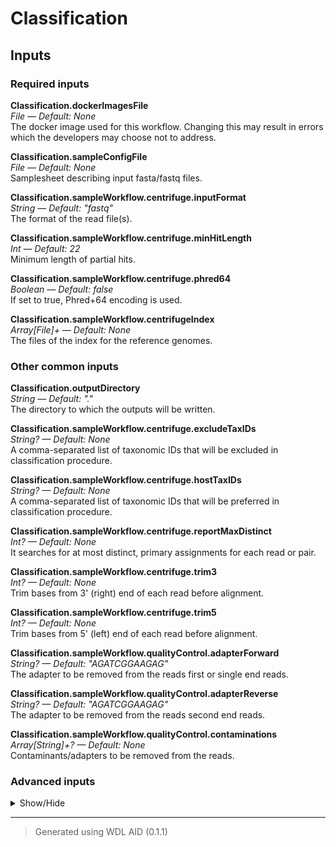 # Classification


## Inputs


### Required inputs
<p name="Classification.dockerImagesFile">
        <b>Classification.dockerImagesFile</b><br />
        <i>File &mdash; Default: None</i><br />
        The docker image used for this workflow. Changing this may result in errors which the developers may choose not to address.
</p>
<p name="Classification.sampleConfigFile">
        <b>Classification.sampleConfigFile</b><br />
        <i>File &mdash; Default: None</i><br />
        Samplesheet describing input fasta/fastq files.
</p>
<p name="Classification.sampleWorkflow.centrifuge.inputFormat">
        <b>Classification.sampleWorkflow.centrifuge.inputFormat</b><br />
        <i>String &mdash; Default: "fastq"</i><br />
        The format of the read file(s).
</p>
<p name="Classification.sampleWorkflow.centrifuge.minHitLength">
        <b>Classification.sampleWorkflow.centrifuge.minHitLength</b><br />
        <i>Int &mdash; Default: 22</i><br />
        Minimum length of partial hits.
</p>
<p name="Classification.sampleWorkflow.centrifuge.phred64">
        <b>Classification.sampleWorkflow.centrifuge.phred64</b><br />
        <i>Boolean &mdash; Default: false</i><br />
        If set to true, Phred+64 encoding is used.
</p>
<p name="Classification.sampleWorkflow.centrifugeIndex">
        <b>Classification.sampleWorkflow.centrifugeIndex</b><br />
        <i>Array[File]+ &mdash; Default: None</i><br />
        The files of the index for the reference genomes.
</p>

### Other common inputs
<p name="Classification.outputDirectory">
        <b>Classification.outputDirectory</b><br />
        <i>String &mdash; Default: "."</i><br />
        The directory to which the outputs will be written.
</p>
<p name="Classification.sampleWorkflow.centrifuge.excludeTaxIDs">
        <b>Classification.sampleWorkflow.centrifuge.excludeTaxIDs</b><br />
        <i>String? &mdash; Default: None</i><br />
        A comma-separated list of taxonomic IDs that will be excluded in classification procedure.
</p>
<p name="Classification.sampleWorkflow.centrifuge.hostTaxIDs">
        <b>Classification.sampleWorkflow.centrifuge.hostTaxIDs</b><br />
        <i>String? &mdash; Default: None</i><br />
        A comma-separated list of taxonomic IDs that will be preferred in classification procedure.
</p>
<p name="Classification.sampleWorkflow.centrifuge.reportMaxDistinct">
        <b>Classification.sampleWorkflow.centrifuge.reportMaxDistinct</b><br />
        <i>Int? &mdash; Default: None</i><br />
        It searches for at most <int> distinct, primary assignments for each read or pair.
</p>
<p name="Classification.sampleWorkflow.centrifuge.trim3">
        <b>Classification.sampleWorkflow.centrifuge.trim3</b><br />
        <i>Int? &mdash; Default: None</i><br />
        Trim <int> bases from 3' (right) end of each read before alignment.
</p>
<p name="Classification.sampleWorkflow.centrifuge.trim5">
        <b>Classification.sampleWorkflow.centrifuge.trim5</b><br />
        <i>Int? &mdash; Default: None</i><br />
        Trim <int> bases from 5' (left) end of each read before alignment.
</p>
<p name="Classification.sampleWorkflow.qualityControl.adapterForward">
        <b>Classification.sampleWorkflow.qualityControl.adapterForward</b><br />
        <i>String? &mdash; Default: "AGATCGGAAGAG"</i><br />
        The adapter to be removed from the reads first or single end reads.
</p>
<p name="Classification.sampleWorkflow.qualityControl.adapterReverse">
        <b>Classification.sampleWorkflow.qualityControl.adapterReverse</b><br />
        <i>String? &mdash; Default: "AGATCGGAAGAG"</i><br />
        The adapter to be removed from the reads second end reads.
</p>
<p name="Classification.sampleWorkflow.qualityControl.contaminations">
        <b>Classification.sampleWorkflow.qualityControl.contaminations</b><br />
        <i>Array[String]+? &mdash; Default: None</i><br />
        Contaminants/adapters to be removed from the reads.
</p>

### Advanced inputs
<details>
<summary> Show/Hide </summary>
<p name="Classification.convertDockerImagesFile.dockerImage">
        <b>Classification.convertDockerImagesFile.dockerImage</b><br />
        <i>String &mdash; Default: "quay.io/biocontainers/biowdl-input-converter:0.2.1--py_0"</i><br />
        The docker image used for this task. Changing this may result in errors which the developers may choose not to address.
</p>
<p name="Classification.convertDockerImagesFile.memory">
        <b>Classification.convertDockerImagesFile.memory</b><br />
        <i>String &mdash; Default: "128M"</i><br />
        The maximum amount of memory the job will need.
</p>
<p name="Classification.convertDockerImagesFile.timeMinutes">
        <b>Classification.convertDockerImagesFile.timeMinutes</b><br />
        <i>Int &mdash; Default: 1</i><br />
        The maximum amount of time the job will run in minutes.
</p>
<p name="Classification.convertSampleConfig.checkFileMd5sums">
        <b>Classification.convertSampleConfig.checkFileMd5sums</b><br />
        <i>Boolean &mdash; Default: false</i><br />
        Whether or not the MD5 sums of the files mentioned in the samplesheet should be checked.
</p>
<p name="Classification.convertSampleConfig.old">
        <b>Classification.convertSampleConfig.old</b><br />
        <i>Boolean &mdash; Default: false</i><br />
        Whether or not the old samplesheet format should be used.
</p>
<p name="Classification.convertSampleConfig.skipFileCheck">
        <b>Classification.convertSampleConfig.skipFileCheck</b><br />
        <i>Boolean &mdash; Default: true</i><br />
        Whether or not the existance of the files mentioned in the samplesheet should be checked.
</p>
<p name="Classification.convertSampleConfig.timeMinutes">
        <b>Classification.convertSampleConfig.timeMinutes</b><br />
        <i>Int &mdash; Default: 1</i><br />
        The maximum amount of time the job will run in minutes.
</p>
<p name="Classification.multiqcTask.clConfig">
        <b>Classification.multiqcTask.clConfig</b><br />
        <i>String? &mdash; Default: None</i><br />
        Equivalent to MultiQC's `--cl-config` option.
</p>
<p name="Classification.multiqcTask.comment">
        <b>Classification.multiqcTask.comment</b><br />
        <i>String? &mdash; Default: None</i><br />
        Equivalent to MultiQC's `--comment` option.
</p>
<p name="Classification.multiqcTask.config">
        <b>Classification.multiqcTask.config</b><br />
        <i>File? &mdash; Default: None</i><br />
        Equivalent to MultiQC's `--config` option.
</p>
<p name="Classification.multiqcTask.dataFormat">
        <b>Classification.multiqcTask.dataFormat</b><br />
        <i>String? &mdash; Default: None</i><br />
        Equivalent to MultiQC's `--data-format` option.
</p>
<p name="Classification.multiqcTask.dirs">
        <b>Classification.multiqcTask.dirs</b><br />
        <i>Boolean &mdash; Default: false</i><br />
        Equivalent to MultiQC's `--dirs` flag.
</p>
<p name="Classification.multiqcTask.dirsDepth">
        <b>Classification.multiqcTask.dirsDepth</b><br />
        <i>Int? &mdash; Default: None</i><br />
        Equivalent to MultiQC's `--dirs-depth` option.
</p>
<p name="Classification.multiqcTask.exclude">
        <b>Classification.multiqcTask.exclude</b><br />
        <i>Array[String]+? &mdash; Default: None</i><br />
        Equivalent to MultiQC's `--exclude` option.
</p>
<p name="Classification.multiqcTask.export">
        <b>Classification.multiqcTask.export</b><br />
        <i>Boolean &mdash; Default: false</i><br />
        Equivalent to MultiQC's `--export` flag.
</p>
<p name="Classification.multiqcTask.fileList">
        <b>Classification.multiqcTask.fileList</b><br />
        <i>File? &mdash; Default: None</i><br />
        Equivalent to MultiQC's `--file-list` option.
</p>
<p name="Classification.multiqcTask.fileName">
        <b>Classification.multiqcTask.fileName</b><br />
        <i>String? &mdash; Default: None</i><br />
        Equivalent to MultiQC's `--filename` option.
</p>
<p name="Classification.multiqcTask.flat">
        <b>Classification.multiqcTask.flat</b><br />
        <i>Boolean &mdash; Default: false</i><br />
        Equivalent to MultiQC's `--flat` flag.
</p>
<p name="Classification.multiqcTask.force">
        <b>Classification.multiqcTask.force</b><br />
        <i>Boolean &mdash; Default: false</i><br />
        Equivalent to MultiQC's `--force` flag.
</p>
<p name="Classification.multiqcTask.fullNames">
        <b>Classification.multiqcTask.fullNames</b><br />
        <i>Boolean &mdash; Default: false</i><br />
        Equivalent to MultiQC's `--fullnames` flag.
</p>
<p name="Classification.multiqcTask.ignore">
        <b>Classification.multiqcTask.ignore</b><br />
        <i>String? &mdash; Default: None</i><br />
        Equivalent to MultiQC's `--ignore` option.
</p>
<p name="Classification.multiqcTask.ignoreSamples">
        <b>Classification.multiqcTask.ignoreSamples</b><br />
        <i>String? &mdash; Default: None</i><br />
        Equivalent to MultiQC's `--ignore-samples` option.
</p>
<p name="Classification.multiqcTask.interactive">
        <b>Classification.multiqcTask.interactive</b><br />
        <i>Boolean &mdash; Default: true</i><br />
        Equivalent to MultiQC's `--interactive` flag.
</p>
<p name="Classification.multiqcTask.lint">
        <b>Classification.multiqcTask.lint</b><br />
        <i>Boolean &mdash; Default: false</i><br />
        Equivalent to MultiQC's `--lint` flag.
</p>
<p name="Classification.multiqcTask.megaQCUpload">
        <b>Classification.multiqcTask.megaQCUpload</b><br />
        <i>Boolean &mdash; Default: false</i><br />
        Opposite to MultiQC's `--no-megaqc-upload` flag.
</p>
<p name="Classification.multiqcTask.memory">
        <b>Classification.multiqcTask.memory</b><br />
        <i>String? &mdash; Default: None</i><br />
        The amount of memory this job will use.
</p>
<p name="Classification.multiqcTask.module">
        <b>Classification.multiqcTask.module</b><br />
        <i>Array[String]+? &mdash; Default: None</i><br />
        Equivalent to MultiQC's `--module` option.
</p>
<p name="Classification.multiqcTask.pdf">
        <b>Classification.multiqcTask.pdf</b><br />
        <i>Boolean &mdash; Default: false</i><br />
        Equivalent to MultiQC's `--pdf` flag.
</p>
<p name="Classification.multiqcTask.sampleNames">
        <b>Classification.multiqcTask.sampleNames</b><br />
        <i>File? &mdash; Default: None</i><br />
        Equivalent to MultiQC's `--sample-names` option.
</p>
<p name="Classification.multiqcTask.tag">
        <b>Classification.multiqcTask.tag</b><br />
        <i>String? &mdash; Default: None</i><br />
        Equivalent to MultiQC's `--tag` option.
</p>
<p name="Classification.multiqcTask.template">
        <b>Classification.multiqcTask.template</b><br />
        <i>String? &mdash; Default: None</i><br />
        Equivalent to MultiQC's `--template` option.
</p>
<p name="Classification.multiqcTask.timeMinutes">
        <b>Classification.multiqcTask.timeMinutes</b><br />
        <i>Int &mdash; Default: 2 + ceil((size(reports,"G") * 8))</i><br />
        The maximum amount of time the job will run in minutes.
</p>
<p name="Classification.multiqcTask.title">
        <b>Classification.multiqcTask.title</b><br />
        <i>String? &mdash; Default: None</i><br />
        Equivalent to MultiQC's `--title` option.
</p>
<p name="Classification.multiqcTask.zipDataDir">
        <b>Classification.multiqcTask.zipDataDir</b><br />
        <i>Boolean &mdash; Default: true</i><br />
        Equivalent to MultiQC's `--zip-data-dir` flag.
</p>
<p name="Classification.sampleWorkflow.centrifuge.memory">
        <b>Classification.sampleWorkflow.centrifuge.memory</b><br />
        <i>String &mdash; Default: "16G"</i><br />
        The amount of memory available to the job.
</p>
<p name="Classification.sampleWorkflow.centrifuge.threads">
        <b>Classification.sampleWorkflow.centrifuge.threads</b><br />
        <i>Int &mdash; Default: 4</i><br />
        The number of threads to be used.
</p>
<p name="Classification.sampleWorkflow.kReport.isCountTable">
        <b>Classification.sampleWorkflow.kReport.isCountTable</b><br />
        <i>Boolean &mdash; Default: false</i><br />
        The format of the file is taxID<tab>COUNT.
</p>
<p name="Classification.sampleWorkflow.kReport.memory">
        <b>Classification.sampleWorkflow.kReport.memory</b><br />
        <i>String &mdash; Default: "4G"</i><br />
        The amount of memory available to the job.
</p>
<p name="Classification.sampleWorkflow.kReport.minimumLength">
        <b>Classification.sampleWorkflow.kReport.minimumLength</b><br />
        <i>Int? &mdash; Default: None</i><br />
        Require a minimum alignment length to the read.
</p>
<p name="Classification.sampleWorkflow.kReport.minimumScore">
        <b>Classification.sampleWorkflow.kReport.minimumScore</b><br />
        <i>Int? &mdash; Default: None</i><br />
        Require a minimum score for reads to be counted.
</p>
<p name="Classification.sampleWorkflow.kReport.noLCA">
        <b>Classification.sampleWorkflow.kReport.noLCA</b><br />
        <i>Boolean &mdash; Default: false</i><br />
        Do not report the LCA of multiple assignments, but report count fractions at the taxa.
</p>
<p name="Classification.sampleWorkflow.kReport.showZeros">
        <b>Classification.sampleWorkflow.kReport.showZeros</b><br />
        <i>Boolean &mdash; Default: false</i><br />
        Show clades that have zero reads.
</p>
<p name="Classification.sampleWorkflow.kReport.timeMinutes">
        <b>Classification.sampleWorkflow.kReport.timeMinutes</b><br />
        <i>Int &mdash; Default: 10</i><br />
        The maximum amount of time the job will run in minutes.
</p>
<p name="Classification.sampleWorkflow.krona.memory">
        <b>Classification.sampleWorkflow.krona.memory</b><br />
        <i>String &mdash; Default: "4G"</i><br />
        The amount of memory available to the job.
</p>
<p name="Classification.sampleWorkflow.krona.timeMinutes">
        <b>Classification.sampleWorkflow.krona.timeMinutes</b><br />
        <i>Int &mdash; Default: 1</i><br />
        The maximum amount of time the job will run in minutes.
</p>
<p name="Classification.sampleWorkflow.qualityControl.Cutadapt.bwa">
        <b>Classification.sampleWorkflow.qualityControl.Cutadapt.bwa</b><br />
        <i>Boolean? &mdash; Default: None</i><br />
        Equivalent to cutadapt's --bwa flag.
</p>
<p name="Classification.sampleWorkflow.qualityControl.Cutadapt.colorspace">
        <b>Classification.sampleWorkflow.qualityControl.Cutadapt.colorspace</b><br />
        <i>Boolean? &mdash; Default: None</i><br />
        Equivalent to cutadapt's --colorspace flag.
</p>
<p name="Classification.sampleWorkflow.qualityControl.Cutadapt.compressionLevel">
        <b>Classification.sampleWorkflow.qualityControl.Cutadapt.compressionLevel</b><br />
        <i>Int &mdash; Default: 1</i><br />
        The compression level if gzipped output is used.
</p>
<p name="Classification.sampleWorkflow.qualityControl.Cutadapt.cores">
        <b>Classification.sampleWorkflow.qualityControl.Cutadapt.cores</b><br />
        <i>Int &mdash; Default: 4</i><br />
        The number of cores to use.
</p>
<p name="Classification.sampleWorkflow.qualityControl.Cutadapt.cut">
        <b>Classification.sampleWorkflow.qualityControl.Cutadapt.cut</b><br />
        <i>Int? &mdash; Default: None</i><br />
        Equivalent to cutadapt's --cut option.
</p>
<p name="Classification.sampleWorkflow.qualityControl.Cutadapt.discardTrimmed">
        <b>Classification.sampleWorkflow.qualityControl.Cutadapt.discardTrimmed</b><br />
        <i>Boolean? &mdash; Default: None</i><br />
        Equivalent to cutadapt's --quality-cutoff option.
</p>
<p name="Classification.sampleWorkflow.qualityControl.Cutadapt.discardUntrimmed">
        <b>Classification.sampleWorkflow.qualityControl.Cutadapt.discardUntrimmed</b><br />
        <i>Boolean? &mdash; Default: None</i><br />
        Equivalent to cutadapt's --discard-untrimmed option.
</p>
<p name="Classification.sampleWorkflow.qualityControl.Cutadapt.doubleEncode">
        <b>Classification.sampleWorkflow.qualityControl.Cutadapt.doubleEncode</b><br />
        <i>Boolean? &mdash; Default: None</i><br />
        Equivalent to cutadapt's --double-encode flag.
</p>
<p name="Classification.sampleWorkflow.qualityControl.Cutadapt.errorRate">
        <b>Classification.sampleWorkflow.qualityControl.Cutadapt.errorRate</b><br />
        <i>Float? &mdash; Default: None</i><br />
        Equivalent to cutadapt's --error-rate option.
</p>
<p name="Classification.sampleWorkflow.qualityControl.Cutadapt.front">
        <b>Classification.sampleWorkflow.qualityControl.Cutadapt.front</b><br />
        <i>Array[String] &mdash; Default: []</i><br />
        A list of 5' ligated adapter sequences to be cut from the given first or single end fastq file.
</p>
<p name="Classification.sampleWorkflow.qualityControl.Cutadapt.frontRead2">
        <b>Classification.sampleWorkflow.qualityControl.Cutadapt.frontRead2</b><br />
        <i>Array[String] &mdash; Default: []</i><br />
        A list of 5' ligated adapter sequences to be cut from the given second end fastq file.
</p>
<p name="Classification.sampleWorkflow.qualityControl.Cutadapt.infoFilePath">
        <b>Classification.sampleWorkflow.qualityControl.Cutadapt.infoFilePath</b><br />
        <i>String? &mdash; Default: None</i><br />
        Equivalent to cutadapt's --info-file option.
</p>
<p name="Classification.sampleWorkflow.qualityControl.Cutadapt.interleaved">
        <b>Classification.sampleWorkflow.qualityControl.Cutadapt.interleaved</b><br />
        <i>Boolean? &mdash; Default: None</i><br />
        Equivalent to cutadapt's --interleaved flag.
</p>
<p name="Classification.sampleWorkflow.qualityControl.Cutadapt.length">
        <b>Classification.sampleWorkflow.qualityControl.Cutadapt.length</b><br />
        <i>Int? &mdash; Default: None</i><br />
        Equivalent to cutadapt's --length option.
</p>
<p name="Classification.sampleWorkflow.qualityControl.Cutadapt.lengthTag">
        <b>Classification.sampleWorkflow.qualityControl.Cutadapt.lengthTag</b><br />
        <i>String? &mdash; Default: None</i><br />
        Equivalent to cutadapt's --length-tag option.
</p>
<p name="Classification.sampleWorkflow.qualityControl.Cutadapt.maq">
        <b>Classification.sampleWorkflow.qualityControl.Cutadapt.maq</b><br />
        <i>Boolean? &mdash; Default: None</i><br />
        Equivalent to cutadapt's --maq flag.
</p>
<p name="Classification.sampleWorkflow.qualityControl.Cutadapt.maskAdapter">
        <b>Classification.sampleWorkflow.qualityControl.Cutadapt.maskAdapter</b><br />
        <i>Boolean? &mdash; Default: None</i><br />
        Equivalent to cutadapt's --mask-adapter flag.
</p>
<p name="Classification.sampleWorkflow.qualityControl.Cutadapt.matchReadWildcards">
        <b>Classification.sampleWorkflow.qualityControl.Cutadapt.matchReadWildcards</b><br />
        <i>Boolean? &mdash; Default: None</i><br />
        Equivalent to cutadapt's --match-read-wildcards flag.
</p>
<p name="Classification.sampleWorkflow.qualityControl.Cutadapt.maximumLength">
        <b>Classification.sampleWorkflow.qualityControl.Cutadapt.maximumLength</b><br />
        <i>Int? &mdash; Default: None</i><br />
        Equivalent to cutadapt's --maximum-length option.
</p>
<p name="Classification.sampleWorkflow.qualityControl.Cutadapt.maxN">
        <b>Classification.sampleWorkflow.qualityControl.Cutadapt.maxN</b><br />
        <i>Int? &mdash; Default: None</i><br />
        Equivalent to cutadapt's --max-n option.
</p>
<p name="Classification.sampleWorkflow.qualityControl.Cutadapt.memory">
        <b>Classification.sampleWorkflow.qualityControl.Cutadapt.memory</b><br />
        <i>String &mdash; Default: "~{300 + 100 * cores}M"</i><br />
        The amount of memory this job will use.
</p>
<p name="Classification.sampleWorkflow.qualityControl.Cutadapt.minimumLength">
        <b>Classification.sampleWorkflow.qualityControl.Cutadapt.minimumLength</b><br />
        <i>Int? &mdash; Default: 2</i><br />
        Equivalent to cutadapt's --minimum-length option.
</p>
<p name="Classification.sampleWorkflow.qualityControl.Cutadapt.nextseqTrim">
        <b>Classification.sampleWorkflow.qualityControl.Cutadapt.nextseqTrim</b><br />
        <i>String? &mdash; Default: None</i><br />
        Equivalent to cutadapt's --nextseq-trim option.
</p>
<p name="Classification.sampleWorkflow.qualityControl.Cutadapt.noIndels">
        <b>Classification.sampleWorkflow.qualityControl.Cutadapt.noIndels</b><br />
        <i>Boolean? &mdash; Default: None</i><br />
        Equivalent to cutadapt's --no-indels flag.
</p>
<p name="Classification.sampleWorkflow.qualityControl.Cutadapt.noMatchAdapterWildcards">
        <b>Classification.sampleWorkflow.qualityControl.Cutadapt.noMatchAdapterWildcards</b><br />
        <i>Boolean? &mdash; Default: None</i><br />
        Equivalent to cutadapt's --no-match-adapter-wildcards flag.
</p>
<p name="Classification.sampleWorkflow.qualityControl.Cutadapt.noTrim">
        <b>Classification.sampleWorkflow.qualityControl.Cutadapt.noTrim</b><br />
        <i>Boolean? &mdash; Default: None</i><br />
        Equivalent to cutadapt's --no-trim flag.
</p>
<p name="Classification.sampleWorkflow.qualityControl.Cutadapt.noZeroCap">
        <b>Classification.sampleWorkflow.qualityControl.Cutadapt.noZeroCap</b><br />
        <i>Boolean? &mdash; Default: None</i><br />
        Equivalent to cutadapt's --no-zero-cap flag.
</p>
<p name="Classification.sampleWorkflow.qualityControl.Cutadapt.overlap">
        <b>Classification.sampleWorkflow.qualityControl.Cutadapt.overlap</b><br />
        <i>Int? &mdash; Default: None</i><br />
        Equivalent to cutadapt's --overlap option.
</p>
<p name="Classification.sampleWorkflow.qualityControl.Cutadapt.pairFilter">
        <b>Classification.sampleWorkflow.qualityControl.Cutadapt.pairFilter</b><br />
        <i>String? &mdash; Default: None</i><br />
        Equivalent to cutadapt's --pair-filter option.
</p>
<p name="Classification.sampleWorkflow.qualityControl.Cutadapt.prefix">
        <b>Classification.sampleWorkflow.qualityControl.Cutadapt.prefix</b><br />
        <i>String? &mdash; Default: None</i><br />
        Equivalent to cutadapt's --prefix option.
</p>
<p name="Classification.sampleWorkflow.qualityControl.Cutadapt.qualityBase">
        <b>Classification.sampleWorkflow.qualityControl.Cutadapt.qualityBase</b><br />
        <i>Int? &mdash; Default: None</i><br />
        Equivalent to cutadapt's --quality-base option.
</p>
<p name="Classification.sampleWorkflow.qualityControl.Cutadapt.qualityCutoff">
        <b>Classification.sampleWorkflow.qualityControl.Cutadapt.qualityCutoff</b><br />
        <i>String? &mdash; Default: None</i><br />
        Equivalent to cutadapt's --quality-cutoff option.
</p>
<p name="Classification.sampleWorkflow.qualityControl.Cutadapt.restFilePath">
        <b>Classification.sampleWorkflow.qualityControl.Cutadapt.restFilePath</b><br />
        <i>String? &mdash; Default: None</i><br />
        Equivalent to cutadapt's --rest-file option.
</p>
<p name="Classification.sampleWorkflow.qualityControl.Cutadapt.stripF3">
        <b>Classification.sampleWorkflow.qualityControl.Cutadapt.stripF3</b><br />
        <i>Boolean? &mdash; Default: None</i><br />
        Equivalent to cutadapt's --strip-f3 flag.
</p>
<p name="Classification.sampleWorkflow.qualityControl.Cutadapt.stripSuffix">
        <b>Classification.sampleWorkflow.qualityControl.Cutadapt.stripSuffix</b><br />
        <i>String? &mdash; Default: None</i><br />
        Equivalent to cutadapt's --strip-suffix option.
</p>
<p name="Classification.sampleWorkflow.qualityControl.Cutadapt.suffix">
        <b>Classification.sampleWorkflow.qualityControl.Cutadapt.suffix</b><br />
        <i>String? &mdash; Default: None</i><br />
        Equivalent to cutadapt's --suffix option.
</p>
<p name="Classification.sampleWorkflow.qualityControl.Cutadapt.timeMinutes">
        <b>Classification.sampleWorkflow.qualityControl.Cutadapt.timeMinutes</b><br />
        <i>Int &mdash; Default: 1 + ceil((size([read1, read2],"G") * 12.0 / cores))</i><br />
        The maximum amount of time the job will run in minutes.
</p>
<p name="Classification.sampleWorkflow.qualityControl.Cutadapt.times">
        <b>Classification.sampleWorkflow.qualityControl.Cutadapt.times</b><br />
        <i>Int? &mdash; Default: None</i><br />
        Equivalent to cutadapt's --times option.
</p>
<p name="Classification.sampleWorkflow.qualityControl.Cutadapt.tooLongOutputPath">
        <b>Classification.sampleWorkflow.qualityControl.Cutadapt.tooLongOutputPath</b><br />
        <i>String? &mdash; Default: None</i><br />
        Equivalent to cutadapt's --too-long-output option.
</p>
<p name="Classification.sampleWorkflow.qualityControl.Cutadapt.tooLongPairedOutputPath">
        <b>Classification.sampleWorkflow.qualityControl.Cutadapt.tooLongPairedOutputPath</b><br />
        <i>String? &mdash; Default: None</i><br />
        Equivalent to cutadapt's --too-long-paired-output option.
</p>
<p name="Classification.sampleWorkflow.qualityControl.Cutadapt.tooShortOutputPath">
        <b>Classification.sampleWorkflow.qualityControl.Cutadapt.tooShortOutputPath</b><br />
        <i>String? &mdash; Default: None</i><br />
        Equivalent to cutadapt's --too-short-output option.
</p>
<p name="Classification.sampleWorkflow.qualityControl.Cutadapt.tooShortPairedOutputPath">
        <b>Classification.sampleWorkflow.qualityControl.Cutadapt.tooShortPairedOutputPath</b><br />
        <i>String? &mdash; Default: None</i><br />
        Equivalent to cutadapt's --too-short-paired-output option.
</p>
<p name="Classification.sampleWorkflow.qualityControl.Cutadapt.trimN">
        <b>Classification.sampleWorkflow.qualityControl.Cutadapt.trimN</b><br />
        <i>Boolean? &mdash; Default: None</i><br />
        Equivalent to cutadapt's --trim-n flag.
</p>
<p name="Classification.sampleWorkflow.qualityControl.Cutadapt.untrimmedOutputPath">
        <b>Classification.sampleWorkflow.qualityControl.Cutadapt.untrimmedOutputPath</b><br />
        <i>String? &mdash; Default: None</i><br />
        Equivalent to cutadapt's --untrimmed-output option.
</p>
<p name="Classification.sampleWorkflow.qualityControl.Cutadapt.untrimmedPairedOutputPath">
        <b>Classification.sampleWorkflow.qualityControl.Cutadapt.untrimmedPairedOutputPath</b><br />
        <i>String? &mdash; Default: None</i><br />
        Equivalent to cutadapt's --untrimmed-paired-output option.
</p>
<p name="Classification.sampleWorkflow.qualityControl.Cutadapt.wildcardFilePath">
        <b>Classification.sampleWorkflow.qualityControl.Cutadapt.wildcardFilePath</b><br />
        <i>String? &mdash; Default: None</i><br />
        Equivalent to cutadapt's --wildcard-file option.
</p>
<p name="Classification.sampleWorkflow.qualityControl.Cutadapt.zeroCap">
        <b>Classification.sampleWorkflow.qualityControl.Cutadapt.zeroCap</b><br />
        <i>Boolean? &mdash; Default: None</i><br />
        Equivalent to cutadapt's --zero-cap flag.
</p>
<p name="Classification.sampleWorkflow.qualityControl.extractFastqcZip">
        <b>Classification.sampleWorkflow.qualityControl.extractFastqcZip</b><br />
        <i>Boolean &mdash; Default: false</i><br />
        Whether to extract Fastqc's report zip files
</p>
<p name="Classification.sampleWorkflow.qualityControl.FastqcRead1.adapters">
        <b>Classification.sampleWorkflow.qualityControl.FastqcRead1.adapters</b><br />
        <i>File? &mdash; Default: None</i><br />
        Equivalent to fastqc's --adapters option.
</p>
<p name="Classification.sampleWorkflow.qualityControl.FastqcRead1.casava">
        <b>Classification.sampleWorkflow.qualityControl.FastqcRead1.casava</b><br />
        <i>Boolean &mdash; Default: false</i><br />
        Equivalent to fastqc's --casava flag.
</p>
<p name="Classification.sampleWorkflow.qualityControl.FastqcRead1.contaminants">
        <b>Classification.sampleWorkflow.qualityControl.FastqcRead1.contaminants</b><br />
        <i>File? &mdash; Default: None</i><br />
        Equivalent to fastqc's --contaminants option.
</p>
<p name="Classification.sampleWorkflow.qualityControl.FastqcRead1.dir">
        <b>Classification.sampleWorkflow.qualityControl.FastqcRead1.dir</b><br />
        <i>String? &mdash; Default: None</i><br />
        Equivalent to fastqc's --dir option.
</p>
<p name="Classification.sampleWorkflow.qualityControl.FastqcRead1.format">
        <b>Classification.sampleWorkflow.qualityControl.FastqcRead1.format</b><br />
        <i>String? &mdash; Default: None</i><br />
        Equivalent to fastqc's --format option.
</p>
<p name="Classification.sampleWorkflow.qualityControl.FastqcRead1.javaXmx">
        <b>Classification.sampleWorkflow.qualityControl.FastqcRead1.javaXmx</b><br />
        <i>String &mdash; Default: "1750M"</i><br />
        The maximum memory available to the program. Should be lower than `memory` to accommodate JVM overhead.
</p>
<p name="Classification.sampleWorkflow.qualityControl.FastqcRead1.kmers">
        <b>Classification.sampleWorkflow.qualityControl.FastqcRead1.kmers</b><br />
        <i>Int? &mdash; Default: None</i><br />
        Equivalent to fastqc's --kmers option.
</p>
<p name="Classification.sampleWorkflow.qualityControl.FastqcRead1.limits">
        <b>Classification.sampleWorkflow.qualityControl.FastqcRead1.limits</b><br />
        <i>File? &mdash; Default: None</i><br />
        Equivalent to fastqc's --limits option.
</p>
<p name="Classification.sampleWorkflow.qualityControl.FastqcRead1.memory">
        <b>Classification.sampleWorkflow.qualityControl.FastqcRead1.memory</b><br />
        <i>String &mdash; Default: "2G"</i><br />
        The amount of memory this job will use.
</p>
<p name="Classification.sampleWorkflow.qualityControl.FastqcRead1.minLength">
        <b>Classification.sampleWorkflow.qualityControl.FastqcRead1.minLength</b><br />
        <i>Int? &mdash; Default: None</i><br />
        Equivalent to fastqc's --min_length option.
</p>
<p name="Classification.sampleWorkflow.qualityControl.FastqcRead1.nano">
        <b>Classification.sampleWorkflow.qualityControl.FastqcRead1.nano</b><br />
        <i>Boolean &mdash; Default: false</i><br />
        Equivalent to fastqc's --nano flag.
</p>
<p name="Classification.sampleWorkflow.qualityControl.FastqcRead1.noFilter">
        <b>Classification.sampleWorkflow.qualityControl.FastqcRead1.noFilter</b><br />
        <i>Boolean &mdash; Default: false</i><br />
        Equivalent to fastqc's --nofilter flag.
</p>
<p name="Classification.sampleWorkflow.qualityControl.FastqcRead1.nogroup">
        <b>Classification.sampleWorkflow.qualityControl.FastqcRead1.nogroup</b><br />
        <i>Boolean &mdash; Default: false</i><br />
        Equivalent to fastqc's --nogroup flag.
</p>
<p name="Classification.sampleWorkflow.qualityControl.FastqcRead1.threads">
        <b>Classification.sampleWorkflow.qualityControl.FastqcRead1.threads</b><br />
        <i>Int &mdash; Default: 1</i><br />
        The number of cores to use.
</p>
<p name="Classification.sampleWorkflow.qualityControl.FastqcRead1.timeMinutes">
        <b>Classification.sampleWorkflow.qualityControl.FastqcRead1.timeMinutes</b><br />
        <i>Int &mdash; Default: 1 + ceil(size(seqFile,"G")) * 4</i><br />
        The maximum amount of time the job will run in minutes.
</p>
<p name="Classification.sampleWorkflow.qualityControl.FastqcRead1After.adapters">
        <b>Classification.sampleWorkflow.qualityControl.FastqcRead1After.adapters</b><br />
        <i>File? &mdash; Default: None</i><br />
        Equivalent to fastqc's --adapters option.
</p>
<p name="Classification.sampleWorkflow.qualityControl.FastqcRead1After.casava">
        <b>Classification.sampleWorkflow.qualityControl.FastqcRead1After.casava</b><br />
        <i>Boolean &mdash; Default: false</i><br />
        Equivalent to fastqc's --casava flag.
</p>
<p name="Classification.sampleWorkflow.qualityControl.FastqcRead1After.contaminants">
        <b>Classification.sampleWorkflow.qualityControl.FastqcRead1After.contaminants</b><br />
        <i>File? &mdash; Default: None</i><br />
        Equivalent to fastqc's --contaminants option.
</p>
<p name="Classification.sampleWorkflow.qualityControl.FastqcRead1After.dir">
        <b>Classification.sampleWorkflow.qualityControl.FastqcRead1After.dir</b><br />
        <i>String? &mdash; Default: None</i><br />
        Equivalent to fastqc's --dir option.
</p>
<p name="Classification.sampleWorkflow.qualityControl.FastqcRead1After.format">
        <b>Classification.sampleWorkflow.qualityControl.FastqcRead1After.format</b><br />
        <i>String? &mdash; Default: None</i><br />
        Equivalent to fastqc's --format option.
</p>
<p name="Classification.sampleWorkflow.qualityControl.FastqcRead1After.javaXmx">
        <b>Classification.sampleWorkflow.qualityControl.FastqcRead1After.javaXmx</b><br />
        <i>String &mdash; Default: "1750M"</i><br />
        The maximum memory available to the program. Should be lower than `memory` to accommodate JVM overhead.
</p>
<p name="Classification.sampleWorkflow.qualityControl.FastqcRead1After.kmers">
        <b>Classification.sampleWorkflow.qualityControl.FastqcRead1After.kmers</b><br />
        <i>Int? &mdash; Default: None</i><br />
        Equivalent to fastqc's --kmers option.
</p>
<p name="Classification.sampleWorkflow.qualityControl.FastqcRead1After.limits">
        <b>Classification.sampleWorkflow.qualityControl.FastqcRead1After.limits</b><br />
        <i>File? &mdash; Default: None</i><br />
        Equivalent to fastqc's --limits option.
</p>
<p name="Classification.sampleWorkflow.qualityControl.FastqcRead1After.memory">
        <b>Classification.sampleWorkflow.qualityControl.FastqcRead1After.memory</b><br />
        <i>String &mdash; Default: "2G"</i><br />
        The amount of memory this job will use.
</p>
<p name="Classification.sampleWorkflow.qualityControl.FastqcRead1After.minLength">
        <b>Classification.sampleWorkflow.qualityControl.FastqcRead1After.minLength</b><br />
        <i>Int? &mdash; Default: None</i><br />
        Equivalent to fastqc's --min_length option.
</p>
<p name="Classification.sampleWorkflow.qualityControl.FastqcRead1After.nano">
        <b>Classification.sampleWorkflow.qualityControl.FastqcRead1After.nano</b><br />
        <i>Boolean &mdash; Default: false</i><br />
        Equivalent to fastqc's --nano flag.
</p>
<p name="Classification.sampleWorkflow.qualityControl.FastqcRead1After.noFilter">
        <b>Classification.sampleWorkflow.qualityControl.FastqcRead1After.noFilter</b><br />
        <i>Boolean &mdash; Default: false</i><br />
        Equivalent to fastqc's --nofilter flag.
</p>
<p name="Classification.sampleWorkflow.qualityControl.FastqcRead1After.nogroup">
        <b>Classification.sampleWorkflow.qualityControl.FastqcRead1After.nogroup</b><br />
        <i>Boolean &mdash; Default: false</i><br />
        Equivalent to fastqc's --nogroup flag.
</p>
<p name="Classification.sampleWorkflow.qualityControl.FastqcRead1After.threads">
        <b>Classification.sampleWorkflow.qualityControl.FastqcRead1After.threads</b><br />
        <i>Int &mdash; Default: 1</i><br />
        The number of cores to use.
</p>
<p name="Classification.sampleWorkflow.qualityControl.FastqcRead1After.timeMinutes">
        <b>Classification.sampleWorkflow.qualityControl.FastqcRead1After.timeMinutes</b><br />
        <i>Int &mdash; Default: 1 + ceil(size(seqFile,"G")) * 4</i><br />
        The maximum amount of time the job will run in minutes.
</p>
<p name="Classification.sampleWorkflow.qualityControl.FastqcRead2.adapters">
        <b>Classification.sampleWorkflow.qualityControl.FastqcRead2.adapters</b><br />
        <i>File? &mdash; Default: None</i><br />
        Equivalent to fastqc's --adapters option.
</p>
<p name="Classification.sampleWorkflow.qualityControl.FastqcRead2.casava">
        <b>Classification.sampleWorkflow.qualityControl.FastqcRead2.casava</b><br />
        <i>Boolean &mdash; Default: false</i><br />
        Equivalent to fastqc's --casava flag.
</p>
<p name="Classification.sampleWorkflow.qualityControl.FastqcRead2.contaminants">
        <b>Classification.sampleWorkflow.qualityControl.FastqcRead2.contaminants</b><br />
        <i>File? &mdash; Default: None</i><br />
        Equivalent to fastqc's --contaminants option.
</p>
<p name="Classification.sampleWorkflow.qualityControl.FastqcRead2.dir">
        <b>Classification.sampleWorkflow.qualityControl.FastqcRead2.dir</b><br />
        <i>String? &mdash; Default: None</i><br />
        Equivalent to fastqc's --dir option.
</p>
<p name="Classification.sampleWorkflow.qualityControl.FastqcRead2.format">
        <b>Classification.sampleWorkflow.qualityControl.FastqcRead2.format</b><br />
        <i>String? &mdash; Default: None</i><br />
        Equivalent to fastqc's --format option.
</p>
<p name="Classification.sampleWorkflow.qualityControl.FastqcRead2.javaXmx">
        <b>Classification.sampleWorkflow.qualityControl.FastqcRead2.javaXmx</b><br />
        <i>String &mdash; Default: "1750M"</i><br />
        The maximum memory available to the program. Should be lower than `memory` to accommodate JVM overhead.
</p>
<p name="Classification.sampleWorkflow.qualityControl.FastqcRead2.kmers">
        <b>Classification.sampleWorkflow.qualityControl.FastqcRead2.kmers</b><br />
        <i>Int? &mdash; Default: None</i><br />
        Equivalent to fastqc's --kmers option.
</p>
<p name="Classification.sampleWorkflow.qualityControl.FastqcRead2.limits">
        <b>Classification.sampleWorkflow.qualityControl.FastqcRead2.limits</b><br />
        <i>File? &mdash; Default: None</i><br />
        Equivalent to fastqc's --limits option.
</p>
<p name="Classification.sampleWorkflow.qualityControl.FastqcRead2.memory">
        <b>Classification.sampleWorkflow.qualityControl.FastqcRead2.memory</b><br />
        <i>String &mdash; Default: "2G"</i><br />
        The amount of memory this job will use.
</p>
<p name="Classification.sampleWorkflow.qualityControl.FastqcRead2.minLength">
        <b>Classification.sampleWorkflow.qualityControl.FastqcRead2.minLength</b><br />
        <i>Int? &mdash; Default: None</i><br />
        Equivalent to fastqc's --min_length option.
</p>
<p name="Classification.sampleWorkflow.qualityControl.FastqcRead2.nano">
        <b>Classification.sampleWorkflow.qualityControl.FastqcRead2.nano</b><br />
        <i>Boolean &mdash; Default: false</i><br />
        Equivalent to fastqc's --nano flag.
</p>
<p name="Classification.sampleWorkflow.qualityControl.FastqcRead2.noFilter">
        <b>Classification.sampleWorkflow.qualityControl.FastqcRead2.noFilter</b><br />
        <i>Boolean &mdash; Default: false</i><br />
        Equivalent to fastqc's --nofilter flag.
</p>
<p name="Classification.sampleWorkflow.qualityControl.FastqcRead2.nogroup">
        <b>Classification.sampleWorkflow.qualityControl.FastqcRead2.nogroup</b><br />
        <i>Boolean &mdash; Default: false</i><br />
        Equivalent to fastqc's --nogroup flag.
</p>
<p name="Classification.sampleWorkflow.qualityControl.FastqcRead2.threads">
        <b>Classification.sampleWorkflow.qualityControl.FastqcRead2.threads</b><br />
        <i>Int &mdash; Default: 1</i><br />
        The number of cores to use.
</p>
<p name="Classification.sampleWorkflow.qualityControl.FastqcRead2.timeMinutes">
        <b>Classification.sampleWorkflow.qualityControl.FastqcRead2.timeMinutes</b><br />
        <i>Int &mdash; Default: 1 + ceil(size(seqFile,"G")) * 4</i><br />
        The maximum amount of time the job will run in minutes.
</p>
<p name="Classification.sampleWorkflow.qualityControl.FastqcRead2After.adapters">
        <b>Classification.sampleWorkflow.qualityControl.FastqcRead2After.adapters</b><br />
        <i>File? &mdash; Default: None</i><br />
        Equivalent to fastqc's --adapters option.
</p>
<p name="Classification.sampleWorkflow.qualityControl.FastqcRead2After.casava">
        <b>Classification.sampleWorkflow.qualityControl.FastqcRead2After.casava</b><br />
        <i>Boolean &mdash; Default: false</i><br />
        Equivalent to fastqc's --casava flag.
</p>
<p name="Classification.sampleWorkflow.qualityControl.FastqcRead2After.contaminants">
        <b>Classification.sampleWorkflow.qualityControl.FastqcRead2After.contaminants</b><br />
        <i>File? &mdash; Default: None</i><br />
        Equivalent to fastqc's --contaminants option.
</p>
<p name="Classification.sampleWorkflow.qualityControl.FastqcRead2After.dir">
        <b>Classification.sampleWorkflow.qualityControl.FastqcRead2After.dir</b><br />
        <i>String? &mdash; Default: None</i><br />
        Equivalent to fastqc's --dir option.
</p>
<p name="Classification.sampleWorkflow.qualityControl.FastqcRead2After.format">
        <b>Classification.sampleWorkflow.qualityControl.FastqcRead2After.format</b><br />
        <i>String? &mdash; Default: None</i><br />
        Equivalent to fastqc's --format option.
</p>
<p name="Classification.sampleWorkflow.qualityControl.FastqcRead2After.javaXmx">
        <b>Classification.sampleWorkflow.qualityControl.FastqcRead2After.javaXmx</b><br />
        <i>String &mdash; Default: "1750M"</i><br />
        The maximum memory available to the program. Should be lower than `memory` to accommodate JVM overhead.
</p>
<p name="Classification.sampleWorkflow.qualityControl.FastqcRead2After.kmers">
        <b>Classification.sampleWorkflow.qualityControl.FastqcRead2After.kmers</b><br />
        <i>Int? &mdash; Default: None</i><br />
        Equivalent to fastqc's --kmers option.
</p>
<p name="Classification.sampleWorkflow.qualityControl.FastqcRead2After.limits">
        <b>Classification.sampleWorkflow.qualityControl.FastqcRead2After.limits</b><br />
        <i>File? &mdash; Default: None</i><br />
        Equivalent to fastqc's --limits option.
</p>
<p name="Classification.sampleWorkflow.qualityControl.FastqcRead2After.memory">
        <b>Classification.sampleWorkflow.qualityControl.FastqcRead2After.memory</b><br />
        <i>String &mdash; Default: "2G"</i><br />
        The amount of memory this job will use.
</p>
<p name="Classification.sampleWorkflow.qualityControl.FastqcRead2After.minLength">
        <b>Classification.sampleWorkflow.qualityControl.FastqcRead2After.minLength</b><br />
        <i>Int? &mdash; Default: None</i><br />
        Equivalent to fastqc's --min_length option.
</p>
<p name="Classification.sampleWorkflow.qualityControl.FastqcRead2After.nano">
        <b>Classification.sampleWorkflow.qualityControl.FastqcRead2After.nano</b><br />
        <i>Boolean &mdash; Default: false</i><br />
        Equivalent to fastqc's --nano flag.
</p>
<p name="Classification.sampleWorkflow.qualityControl.FastqcRead2After.noFilter">
        <b>Classification.sampleWorkflow.qualityControl.FastqcRead2After.noFilter</b><br />
        <i>Boolean &mdash; Default: false</i><br />
        Equivalent to fastqc's --nofilter flag.
</p>
<p name="Classification.sampleWorkflow.qualityControl.FastqcRead2After.nogroup">
        <b>Classification.sampleWorkflow.qualityControl.FastqcRead2After.nogroup</b><br />
        <i>Boolean &mdash; Default: false</i><br />
        Equivalent to fastqc's --nogroup flag.
</p>
<p name="Classification.sampleWorkflow.qualityControl.FastqcRead2After.threads">
        <b>Classification.sampleWorkflow.qualityControl.FastqcRead2After.threads</b><br />
        <i>Int &mdash; Default: 1</i><br />
        The number of cores to use.
</p>
<p name="Classification.sampleWorkflow.qualityControl.FastqcRead2After.timeMinutes">
        <b>Classification.sampleWorkflow.qualityControl.FastqcRead2After.timeMinutes</b><br />
        <i>Int &mdash; Default: 1 + ceil(size(seqFile,"G")) * 4</i><br />
        The maximum amount of time the job will run in minutes.
</p>
<p name="Classification.sampleWorkflow.qualityControl.runAdapterClipping">
        <b>Classification.sampleWorkflow.qualityControl.runAdapterClipping</b><br />
        <i>Boolean &mdash; Default: defined(adapterForward) || defined(adapterReverse) || length(select_first([contaminations, []])) > 0</i><br />
        Whether or not adapters should be removed from the reads.
</p>
</details>








<hr />

> Generated using WDL AID (0.1.1)
